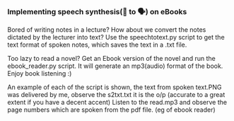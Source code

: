 <h3>Implementing speech synthesis(📖 to 🗣) on eBooks</h3>

Bored of writing notes in a lecture? How about we convert the notes dictated by the lecturer into text?
Use the speechtotext.py script to get the text format of spoken notes, which saves the text in a .txt file.

Too lazy to read a novel? Get an Ebook version of the novel and run the ebook_reader.py script. It will generate an mp3(audio) format of the book. Enjoy book listening :)

An example of each of the script is shown, the text from spoken text.PNG was delivered by me, observe the s2txt.txt it is the o/p (accurate to a great extent if you have a decent accent)
Listen to the read.mp3 and observe the page numbers which are spoken from the pdf file. (eg of ebook reader) 

